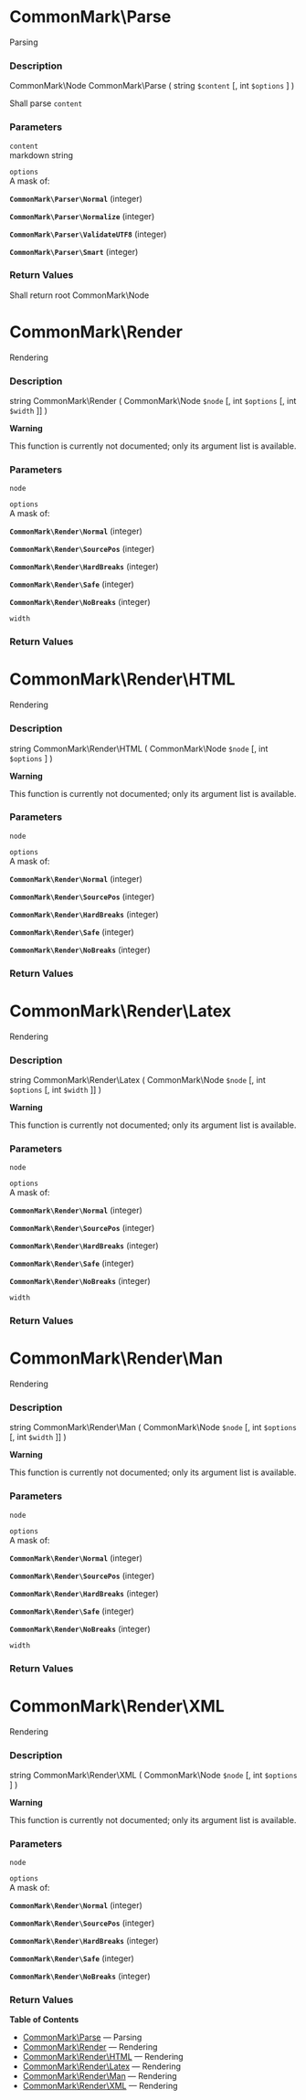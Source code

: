 CommonMark\\Parse
=================

Parsing

### Description

<span class="type">CommonMark\\Node</span> <span
class="methodname">CommonMark\\Parse</span> ( <span
class="methodparam"><span class="type">string</span> `$content`</span>
\[, <span class="methodparam"><span class="type">int</span>
`$options`</span> \] )

Shall parse `content`

### Parameters

`content`  
markdown string

`options`  
A mask of:

**`CommonMark\Parser\Normal`** (<span class="type">integer</span>)  
<span class="simpara"> </span>

**`CommonMark\Parser\Normalize`** (<span class="type">integer</span>)  
<span class="simpara"> </span>

**`CommonMark\Parser\ValidateUTF8`** (<span class="type">integer</span>)  
<span class="simpara"> </span>

**`CommonMark\Parser\Smart`** (<span class="type">integer</span>)  
<span class="simpara"> </span>

### Return Values

Shall return root CommonMark\\Node

CommonMark\\Render
==================

Rendering

### Description

<span class="type">string</span> <span
class="methodname">CommonMark\\Render</span> ( <span
class="methodparam"><span class="type">CommonMark\\Node</span>
`$node`</span> \[, <span class="methodparam"><span
class="type">int</span> `$options`</span> \[, <span
class="methodparam"><span class="type">int</span> `$width`</span> \]\] )

**Warning**

This function is currently not documented; only its argument list is
available.

### Parameters

`node`  

`options`  
A mask of:

**`CommonMark\Render\Normal`** (<span class="type">integer</span>)  
<span class="simpara"> </span>

**`CommonMark\Render\SourcePos`** (<span class="type">integer</span>)  
<span class="simpara"> </span>

**`CommonMark\Render\HardBreaks`** (<span class="type">integer</span>)  
<span class="simpara"> </span>

**`CommonMark\Render\Safe`** (<span class="type">integer</span>)  
<span class="simpara"> </span>

**`CommonMark\Render\NoBreaks`** (<span class="type">integer</span>)  
<span class="simpara"> </span>

`width`  

### Return Values

CommonMark\\Render\\HTML
========================

Rendering

### Description

<span class="type">string</span> <span
class="methodname">CommonMark\\Render\\HTML</span> ( <span
class="methodparam"><span class="type">CommonMark\\Node</span>
`$node`</span> \[, <span class="methodparam"><span
class="type">int</span> `$options`</span> \] )

**Warning**

This function is currently not documented; only its argument list is
available.

### Parameters

`node`  

`options`  
A mask of:

**`CommonMark\Render\Normal`** (<span class="type">integer</span>)  
<span class="simpara"> </span>

**`CommonMark\Render\SourcePos`** (<span class="type">integer</span>)  
<span class="simpara"> </span>

**`CommonMark\Render\HardBreaks`** (<span class="type">integer</span>)  
<span class="simpara"> </span>

**`CommonMark\Render\Safe`** (<span class="type">integer</span>)  
<span class="simpara"> </span>

**`CommonMark\Render\NoBreaks`** (<span class="type">integer</span>)  
<span class="simpara"> </span>

### Return Values

CommonMark\\Render\\Latex
=========================

Rendering

### Description

<span class="type">string</span> <span
class="methodname">CommonMark\\Render\\Latex</span> ( <span
class="methodparam"><span class="type">CommonMark\\Node</span>
`$node`</span> \[, <span class="methodparam"><span
class="type">int</span> `$options`</span> \[, <span
class="methodparam"><span class="type">int</span> `$width`</span> \]\] )

**Warning**

This function is currently not documented; only its argument list is
available.

### Parameters

`node`  

`options`  
A mask of:

**`CommonMark\Render\Normal`** (<span class="type">integer</span>)  
<span class="simpara"> </span>

**`CommonMark\Render\SourcePos`** (<span class="type">integer</span>)  
<span class="simpara"> </span>

**`CommonMark\Render\HardBreaks`** (<span class="type">integer</span>)  
<span class="simpara"> </span>

**`CommonMark\Render\Safe`** (<span class="type">integer</span>)  
<span class="simpara"> </span>

**`CommonMark\Render\NoBreaks`** (<span class="type">integer</span>)  
<span class="simpara"> </span>

`width`  

### Return Values

CommonMark\\Render\\Man
=======================

Rendering

### Description

<span class="type">string</span> <span
class="methodname">CommonMark\\Render\\Man</span> ( <span
class="methodparam"><span class="type">CommonMark\\Node</span>
`$node`</span> \[, <span class="methodparam"><span
class="type">int</span> `$options`</span> \[, <span
class="methodparam"><span class="type">int</span> `$width`</span> \]\] )

**Warning**

This function is currently not documented; only its argument list is
available.

### Parameters

`node`  

`options`  
A mask of:

**`CommonMark\Render\Normal`** (<span class="type">integer</span>)  
<span class="simpara"> </span>

**`CommonMark\Render\SourcePos`** (<span class="type">integer</span>)  
<span class="simpara"> </span>

**`CommonMark\Render\HardBreaks`** (<span class="type">integer</span>)  
<span class="simpara"> </span>

**`CommonMark\Render\Safe`** (<span class="type">integer</span>)  
<span class="simpara"> </span>

**`CommonMark\Render\NoBreaks`** (<span class="type">integer</span>)  
<span class="simpara"> </span>

`width`  

### Return Values

CommonMark\\Render\\XML
=======================

Rendering

### Description

<span class="type">string</span> <span
class="methodname">CommonMark\\Render\\XML</span> ( <span
class="methodparam"><span class="type">CommonMark\\Node</span>
`$node`</span> \[, <span class="methodparam"><span
class="type">int</span> `$options`</span> \] )

**Warning**

This function is currently not documented; only its argument list is
available.

### Parameters

`node`  

`options`  
A mask of:

**`CommonMark\Render\Normal`** (<span class="type">integer</span>)  
<span class="simpara"> </span>

**`CommonMark\Render\SourcePos`** (<span class="type">integer</span>)  
<span class="simpara"> </span>

**`CommonMark\Render\HardBreaks`** (<span class="type">integer</span>)  
<span class="simpara"> </span>

**`CommonMark\Render\Safe`** (<span class="type">integer</span>)  
<span class="simpara"> </span>

**`CommonMark\Render\NoBreaks`** (<span class="type">integer</span>)  
<span class="simpara"> </span>

### Return Values

**Table of Contents**

-   [CommonMark\\Parse](/ref/cmark.html#CommonMark\Parse) — Parsing
-   [CommonMark\\Render](/ref/cmark.html#CommonMark\Render) — Rendering
-   [CommonMark\\Render\\HTML](/ref/cmark.html#CommonMark\Render\HTML) —
    Rendering
-   [CommonMark\\Render\\Latex](/ref/cmark.html#CommonMark\Render\Latex)
    — Rendering
-   [CommonMark\\Render\\Man](/ref/cmark.html#CommonMark\Render\Man) —
    Rendering
-   [CommonMark\\Render\\XML](/ref/cmark.html#CommonMark\Render\XML) —
    Rendering
